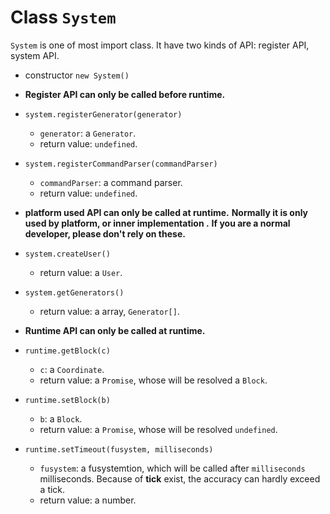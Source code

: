 # Class `System` #

`System` is one of most import class. It have two kinds of API: register API, system API.

* constructor
  `new System()`
* **Register API can only be called before runtime.**
* `system.registerGenerator(generator)`
  * `generator`: a `Generator`.
  * return value: `undefined`.
* `system.registerCommandParser(commandParser)`
  * `commandParser`: a command parser.  
  * return value: `undefined`.
* **platform used API can only be called at runtime.**
  **Normally it is only used by platform, or inner implementation .**
  **If you are a normal developer, please don't rely on these.**
* `system.createUser()`
  * return value: a `User`.
* `system.getGenerators()`
  * return value: a array, `Generator[]`.


* **Runtime API can only be called at runtime.**
* `runtime.getBlock(c)`
  * `c`: a `Coordinate`.
  * return value: a `Promise`, whose will be resolved a `Block`.
* `runtime.setBlock(b)`
  * `b`: a `Block`.
  * return value: a `Promise`, whose will be resolved `undefined`.
* `runtime.setTimeout(fusystem, milliseconds)`
  * `fusystem`: a fusystemtion, which will be called after `milliseconds` milliseconds.
    Because of **tick** exist, the accuracy can hardly exceed a tick.
  * return value: a number.